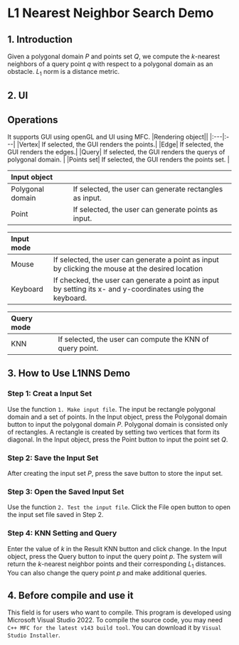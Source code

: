 # L1 Nearest Neighbor Search Demo

## 1. Introduction
Given a polygonal domain $P$ and points set $Q$, we compute the $k$-nearest neighbors of a query point $q$ with respect to a polygonal domain as an obstacle.
$L_1$ norm is a distance metric.

  
## 2. UI

## Operations
It supports GUI using openGL and UI using MFC.
|Rendering object||
|:---|:---|
|Vertex| If selected, the GUI renders the points.|
|Edge| If selected, the GUI renders the edges.|
|Query| If selected, the GUI renders the querys of polygonal domain. |
|Points set| If selected, the GUI renders the points set. |

|Input object||
|:---|:---|
|Polygonal domain| If selected, the user can generate rectangles as input.|
|Point| If selected, the user can generate points as input.|


|Input mode||
|:---|:---|
|Mouse| If selected, the user can generate a point as input by clicking the mouse at the desired location |
|Keyboard| If checked, the user can generate a point as input by setting its x- and y-coordinates using the keyboard.|


|Query mode||
|:---|:---|
|KNN| If selected, the user can compute the KNN of query point. |

## 3. How to Use L1NNS Demo

### Step 1: Creat a Input Set 
Use the function `1. Make input file`. The input be rectangle polygonal domain and a set of points. 
In the Input object, press the Polygonal domain button to input the polygonal domain $P$.
Polygonal domain is consisted only of rectangles. A rectangle is created by setting two vertices that form its diagonal.
In the Input object, press the Point button to input the point set $Q$.

### Step 2: Save the Input Set 
After creating the input set $P$, press the save button to store the input set.

### Step 3: Open the Saved Input Set
Use the function `2. Test the input file`. Click the File open button to open the input set file saved in Step 2.

### Step 4: KNN Setting and Query
Enter the value of $k$ in the Result KNN button and click change. In the Input object, press the Query button to input the query point $p$. The system will return the $k$-nearest neighbor points and their corresponding $L_1$ distances. You can also change the query point $p$ and make additional queries.



## 4. Before compile and use it
This field is for users who want to compile.
This program is developed using Microsoft Visual Studio 2022.
To compile the source code, you may need `C++ MFC for the latest v143 build tool`.
You can download it by `Visual Studio Installer`.